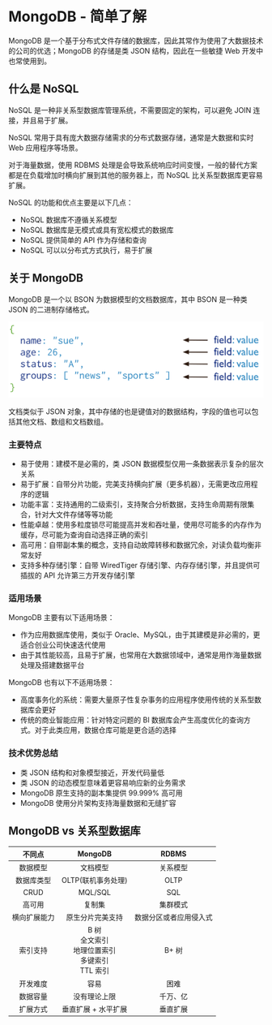 # MongoDB - 简单了解


MongoDB 是一个基于分布式文件存储的数据库，因此其常作为使用了大数据技术的公司的优选；MongoDB 的存储是类 JSON 结构，因此在一些敏捷 Web 开发中也常使用到。

<!--more-->

## 什么是 NoSQL

NoSQL 是一种非关系型数据库管理系统，不需要固定的架构，可以避免 JOIN 连接，并且易于扩展。

NoSQL 常用于具有庞大数据存储需求的分布式数据存储，通常是大数据和实时 Web 应用程序等场景。

对于海量数据，使用 RDBMS 处理是会导致系统响应时间变慢，一般的替代方案都是在负载增加时横向扩展到其他的服务器上，而 NoSQL 比关系型数据库更容易扩展。

NoSQL 的功能和优点主要是以下几点：

- NoSQL 数据库不遵循关系模型
- NoSQL 数据库是无模式或具有宽松模式的数据库
- NoSQL 提供简单的 API 作为存储和查询
- NoSQL 可以以分布式方式执行，易于扩展

## 关于 MongoDB

MongoDB 是一个以 BSON 为数据模型的文档数据库，其中 BSON 是一种类 JSON 的二进制存储格式。

![一个 MongoDB 文档](assets/一个MongoDB文档.svg)

文档类似于 JSON 对象，其中存储的也是键值对的数据结构，字段的值也可以包括其他文档、数组和文档数组。

### 主要特点

- 易于使用：建模不是必需的，类 JSON 数据模型仅用一条数据表示复杂的层次关系
- 易于扩展：自带分片功能，完美支持横向扩展（更多机器），无需更改应用程序的逻辑
- 功能丰富：支持通用的二级索引，支持聚合分析数据，支持生命周期有限集合，针对大文件存储等等功能
- 性能卓越：使用多粒度锁尽可能提高并发和吞吐量，使用尽可能多的内存作为缓存，尽可能为查询自动选择正确的索引
- 高可用：自带副本集的概念，支持自动故障转移和数据冗余，对读负载均衡非常友好
- 支持多种存储引擎：自带 WiredTiger 存储引擎、内存存储引擎，并且提供可插拔的 API 允许第三方开发存储引擎

### 适用场景

MongoDB 主要有以下适用场景：

- 作为应用数据库使用，类似于 Oracle、MySQL，由于其建模是非必需的，更适合创业公司快速迭代使用
- 由于其性能较高，且易于扩展，也常用在大数据领域中，通常是用作海量数据处理及搭建数据平台

MongoDB 也有以下不适用场景：

- 高度事务化的系统：需要大量原子性复杂事务的应用程序使用传统的关系型数据库会更好
- 传统的商业智能应用：针对特定问题的 BI 数据库会产生高度优化的查询方式。对于此类应用，数据仓库可能是更合适的选择

### 技术优势总结

- 类 JSON 结构和对象模型接近，开发代码量低
- 类 JSON 的动态模型意味着更容易响应新的业务需求
- MongoDB 原生支持的副本集提供 99.999% 高可用
- MongoDB 使用分片架构支持海量数据和无缝扩容

## MongoDB vs 关系型数据库

|    不同点    |                                MongoDB                                 |         RDBMS          |
|:------------:|:----------------------------------------------------------------------:|:----------------------:|
|   数据模型   |                                文档模型                                |        关系模型        |
|  数据库类型  |                           OLTP(联机事务处理)                           |          OLTP          |
|     CRUD     |                                MQL/SQL                                 |          SQL           |
|    高可用    |                                 复制集                                 |        集群模式        |
| 横向扩展能力 |                            原生分片完美支持                            | 数据分区或者应用侵入式 |
|   索引支持   | B 树<br />全文索引<br />地理位置索引<br />多键索引<br />TTL 索引<br /> |         B+ 树          |
|   开发难度   |                                  容易                                  |          困难          |
|   数据容量   |                              没有理论上限                              |        千万、亿        |
|   扩展方式   |                          垂直扩展 + 水平扩展                           |        垂直扩展        |

